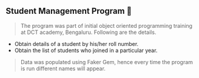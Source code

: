## Student Management Program :school_satchel:
 > The program was part of initial object oriented programming training at DCT academy, Bengaluru.
 Following are the details.

* Obtain details of a student by his/her roll number.
* Obtain the list of students who joined in a particular year.

> Data was populated using Faker Gem, hence every time the program is run different names will appear.

